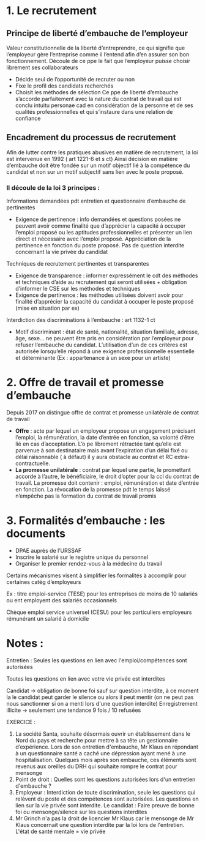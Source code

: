 # 1. Le recrutement

## Principe de liberté d’embauche de l’employeur

Valeur constitutionnelle de la liberté d’entreprendre, ce qui signifie que
l’employeur gère l’entreprise comme il l’entend afin d’en assurer son bon
fonctionnement. Découle de ce ppe le fait que l’employeur puisse choisir
librement ses collaborateurs
- Décide seul de l’opportunité de recruter ou non
- Fixe le profil des candidats recherchés
- Choisit les méthodes de sélection
Ce ppe de liberté d’embauche s’accorde parfaitement avec la nature du
contrat de travail qui est conclu intuitu personae cad en considération de
la personne et de ses qualités professionnelles et qui s’instaure dans
une relation de confiance

## Encadrement du processus de recrutement

Afin de lutter contre les pratiques abusives en matière de recrutement, la
loi est intervenue en 1992 ( art 1221-6 et s ct)
Ainsi décision en matière d’embauche doit être fondée sur un motif
objectif lié à la compétence du candidat et non sur un motif subjectif
sans lien avec le poste proposé.

### **Il découle de la loi 3 principes :**

Informations demandées pdt entretien et questionnaire d’embauche de pertinentes

- Exigence de pertinence : info demandées et questions posées ne peuvent avoir comme finalité que d’apprécier la capacité à occuper l’emploi proposé ou les aptitudes professionnelles et présenter un lien direct et nécessaire avec l’emploi proposé. Appréciation de la pertinence en fonction du poste proposé. Pas de question interdite concernant la vie privée du candidat

Techniques de recrutement pertinentes et transparentes

- Exigence de transparence : informer expressément le cdt des méthodes et techniques d’aide au recrutement qui seront utilisées + obligation d’informer le CSE sur les méthodes et techniques
- Exigence de pertinence : les méthodes utilisées doivent avoir pour finalité d’apprécier la capacité du candidat à occuper le poste proposé (mise en situation par ex)

Interdiction des discriminations à l’embauche : art 1132-1 ct

- Motif discriminant : état de santé, nationalité, situation familiale, adresse, âge, sexe… ne peuvent être pris en considération par l’employeur pour refuser l’embauche du candidat. L’utilisation d’un de ces critères est autorisée lorsqu’elle répond à une exigence professionnelle essentielle et déterminante (Ex : appartenance à un sexe pour un artiste)

# 2. Offre de travail et promesse d’embauche 

Depuis 2017 on distingue offre de contrat et promesse unilatérale de contrat de travail

- **Offre** : acte par lequel un employeur propose un engagement précisant l’emploi, la rémunération, la date d’entrée en fonction, sa volonté d’être lié en cas d’acceptation. L’o pe librement rétractée tant qu’elle est parvenue à son destinataire mais avant l’expiration d’un délai fixé ou délai raisonnable ( à défaut) il y aura obstacle au contrat et RC extra-contractuelle.
- **La promesse unilatérale** : contrat par lequel une partie, le promettant accorde à l’autre, le bénéficiaire, le droit d’opter pour la ccl du contrat de travail. La promesse doit contenir : emploi, rémunération et date d’entrée en fonction. La révocation de la promesse pdt le temps laissé n’empêche pas la formation du contrat de travail promis

# 3. Formalités d’embauche : les documents

- DPAE auprès de l’URSSAF
- Inscrire le salarié sur le registre unique du personnel
- Organiser le premier rendez-vous à la médecine du travail

Certains mécanismes visent à simplifier les formalités à accomplir pour certaines catég d’employeurs

Ex : titre emploi-service (TESE) pour les entreprises de moins de 10 salariés ou ent employent des salariés occasionnels

Chèque emploi service universel (CESU) pour les particuliers employeurs rémunérant un salarié à domicile

# Notes :

Entretien : Seules les questions en lien avec l'emploi/compétences sont autorisées

Toutes les questions en lien avec votre vie privée est interdites

Candidat -> obligation de bonne foi sauf sur question interdite, à ce moment la le candidat peut garder le silence ou alors il peut mentir (on ne peut pas nous sanctionner si on a menti lors d'une question interdite)
Enregistrement illicite -> seulement une tendance 9 fois / 10 refusées 

EXERCICE :

1. La société Santa, souhaite désormais ouvrir un établissement dans le Nord du pays et recherche pour mettre à sa tête un gestionnaire d’expérience. Lors de son entretien d'embauche, Mr Klaus en répondant à un questionnaire santé a caché une dépression ayant mené à une hospitalisation. Quelques mois après son embauche, ces éléments sont revenus aux oreilles du DRH qui souhaite rompre le contrat pour mensonge
2. Point de droit : Quelles sont les questions autorisées lors d'un entretien d'embauche ?
3. Employeur : Interdiction de toute discrimination, seule les questions qui relèvent du poste et des compétences sont autorisées. Les questions en lien sur la vie privée sont interdite. Le candidat : Faire preuve de bonne foi ou mensonge/silence sur les questions interdites
4. Mr Grinch n'a pas la droit de licencier Mr Klaus car le mensonge de Mr Klaus concernait une question interdite par la loi lors de l'entretien. L'état de santé mentale = vie privée 


